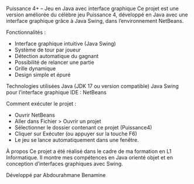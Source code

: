 Puissance 4+ – Jeu en Java avec interface graphique
Ce projet est une version améliorée du célèbre jeu Puissance 4, développé en Java avec une interface graphique grâce à Java Swing, dans l’environnement NetBeans.

Fonctionnalités : 
- Interface graphique intuitive (Java Swing)
- Système de tour par joueur
- Détection automatique du gagnant
- Possibilité de relancer une partie
- Grille dynamique
- Design simple et épuré

Technologies utilisées
Java (JDK 17 ou version compatible)
Java Swing pour l’interface graphique
IDE : NetBeans

Comment exécuter le projet :
- Ouvrir NetBeans
- Aller dans Fichier > Ouvrir un projet
- Sélectionner le dossier contenant ce projet (Puissance4)
- Cliquer sur Exécuter (ou appuyer sur la touche F6)
- Le jeu se lance automatiquement dans une fenêtre.

À propos
Ce projet a été réalisé dans le cadre de ma formation en L1 Informatique.
Il montre mes compétences en Java orienté objet et en conception d’interfaces graphiques avec Swing.

Développé par Abdourahmane Benamine
